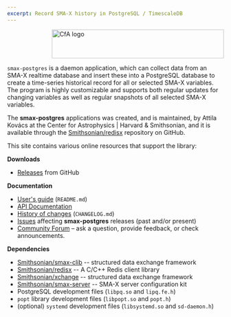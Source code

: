 ```yaml
---
excerpt: Record SMA-X history in PostgreSQL / TimescaleDB
---
```


<img src="/smax-postgres/resources/CfA-logo.png" alt="CfA logo" width="400" height="67" align="right"><br clear="all">

`smax-postgres` is a daemon application, which can collect data from an SMA-X realtime database and insert these into 
a PostgreSQL database to create a time-series historical record for all or selected SMA-X variables. The program is
highly customizable and supports both regular updates for changing variables as well as regular snapshots of all 
selected SMA-X variables.

The __smax-postgres__ applications was created, and is maintained, by Attila Kovács at the Center for Astrophysics 
\| Harvard &amp; Smithsonian, and it is available through the 
[Smithsonian/redisx](https://github.com/Smithsonian/smax-postgres) repository on GitHub. 

This site contains various online resources that support the library:

__Downloads__

 - [Releases](https://github.com/Smithsonian/smax-postgres/releases) from GitHub

__Documentation__

 - [User's guide](doc/README.md) (`README.md`)
 - [API Documentation](apidoc/html/files.html)
 - [History of changes](doc/CHANGELOG.md) (`CHANGELOG.md`)
 - [Issues](https://github.com/Smithsonian/smax-postgres/issues) affecting __smax-postgres__ releases (past and/or present)
 - [Community Forum](https://github.com/Smithsonian/smax-postgres/discussions) &ndash; ask a question, provide feedback, or 
   check announcements.

__Dependencies__

 - [Smithsonian/smax-clib](https://github.com/Smithsonian/smax-clib) -- structured data exchange framework
 - [Smithsonian/redisx](https://github.com/Smithsonian/redisx) -- A C/C++ Redis client library
 - [Smithsonian/xchange](https://github.com/Smithsonian/xchange) -- structured data exchange framework
 - [Smithsonian/smax-server](https://github.com/Smithsonian/smax-server) -- SMA-X server configuration kit
 - PostgreSQL development files (`libpq.so` and `lipq.fe.h`)
 - `popt` library development files (`libpopt.so` and `popt.h`)
 - (optional) `systemd` development files (`libsystemd.so` and `sd-daemon.h`)
 
